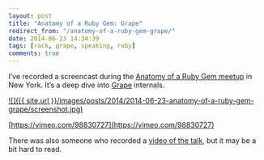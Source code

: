 ```yaml
---
layout: post
title: "Anatomy of a Ruby Gem: Grape"
redirect_from: "/anatomy-of-a-ruby-gem-grape/"
date: 2014-06-23 14:34:39
tags: [rack, grape, speaking, ruby]
comments: true
---
```

I’ve recorded a screencast during the [Anatomy of a Ruby Gem meetup](http://www.meetup.com/Anatomy-of-a-Ruby-Gem/events/187424252/) in New York. It’s a deep dive into [Grape](https://github.com/intridea/grape) internals.

<a href='http://vimeo.com/98830727'>
  ![]({{ site.url }}/images/posts/2014/2014-06-23-anatomy-of-a-ruby-gem-grape/screenshot.jpg)
</a>

[https://vimeo.com/98830727](https://vimeo.com/98830727)

There was also someone who recorded a [video of the talk](https://www.youtube.com/watch?v=pvR70ox_mJ4), but it may be a bit hard to read.
